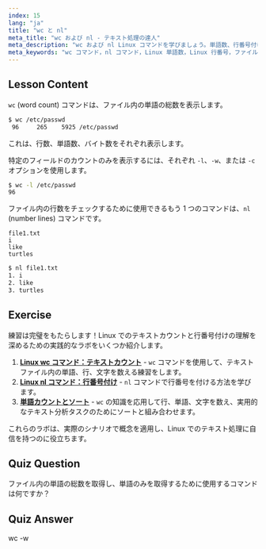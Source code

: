 ```yaml
---
index: 15
lang: "ja"
title: "wc と nl"
meta_title: "wc および nl - テキスト処理の達人"
meta_description: "wc および nl Linux コマンドを学びましょう。単語数、行番号付け、ファイル分析を理解しましょう。今すぐ Linux コマンドラインスキルを向上させましょう！"
meta_keywords: "wc コマンド，nl コマンド，Linux 単語数，Linux 行番号，ファイル分析，Linux チュートリアル，初心者 Linux, Linux ガイド"
---
```


## Lesson Content

`wc` (word count) コマンドは、ファイル内の単語の総数を表示します。

```bash
$ wc /etc/passwd
 96     265    5925 /etc/passwd
```

これは、行数、単語数、バイト数をそれぞれ表示します。

特定のフィールドのカウントのみを表示するには、それぞれ `-l`、`-w`、または `-c` オプションを使用します。

```bash
$ wc -l /etc/passwd
96
```

ファイル内の行数をチェックするために使用できるもう 1 つのコマンドは、`nl` (number lines) コマンドです。

```plaintext
file1.txt
i
like
turtles
```

```bash
$ nl file1.txt
1. i
2. like
3. turtles
```

## Exercise

練習は完璧をもたらします！Linux でのテキストカウントと行番号付けの理解を深めるための実践的なラボをいくつか紹介します。

1. **[Linux wc コマンド：テキストカウント](https://labex.io/ja/labs/linux-linux-wc-command-text-counting-219200)** - `wc` コマンドを使用して、テキストファイル内の単語、行、文字を数える練習をします。
2. **[Linux nl コマンド：行番号付け](https://labex.io/ja/labs/linux-linux-nl-command-line-numbering-210988)** - `nl` コマンドで行番号を付ける方法を学びます。
3. **[単語カウントとソート](https://labex.io/ja/labs/linux-word-count-and-sorting-388125)** - `wc` の知識を応用して行、単語、文字を数え、実用的なテキスト分析タスクのためにソートと組み合わせます。

これらのラボは、実際のシナリオで概念を適用し、Linux でのテキスト処理に自信を持つのに役立ちます。

## Quiz Question

ファイル内の単語の総数を取得し、単語のみを取得するために使用するコマンドは何ですか？

## Quiz Answer

wc -w
